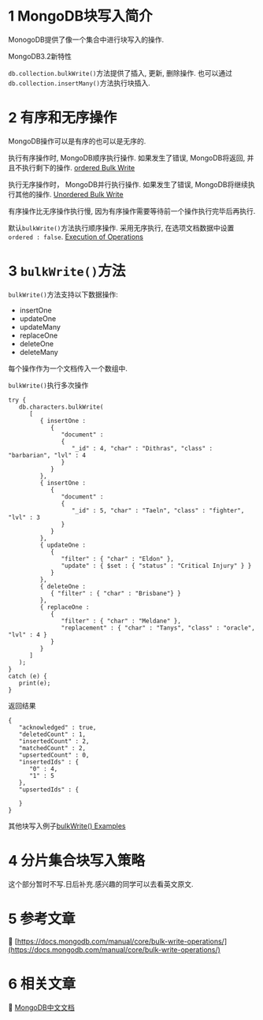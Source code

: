 1 MongoDB块写入简介
===

MonogoDB提供了像一个集合中进行块写入的操作.

MongoDB3.2新特性

`db.collection.bulkWrite()`方法提供了插入, 更新, 删除操作. 也可以通过`db.collection.insertMany()`方法执行块插入.

2 有序和无序操作
===

MongoDB操作可以是有序的也可以是无序的.

执行有序操作时, MongoDB顺序执行操作. 如果发生了错误, MongoDB将返回, 并且不执行剩下的操作.
[ordered Bulk Write](https://docs.mongodb.com/manual/reference/method/db.collection.bulkWrite/#bulkwrite-example-bulk-write-operation)

执行无序操作时， MongoDB并行执行操作. 如果发生了错误, MongoDB将继续执行其他的操作.
[Unordered Bulk Write](https://docs.mongodb.com/manual/reference/method/db.collection.bulkWrite/#bulkwrite-example-unordered-bulk-write)

有序操作比无序操作执行慢, 因为有序操作需要等待前一个操作执行完毕后再执行.

默认`bulkWrite()`方法执行顺序操作. 采用无序执行, 在选项文档数据中设置`ordered : false`.
[Execution of Operations](https://docs.mongodb.com/manual/reference/method/db.collection.bulkWrite/#bulkwrite-write-operations-executionofoperations)

3 `bulkWrite()`方法
===


`bulkWrite()`方法支持以下数据操作:

* insertOne
* updateOne
* updateMany
* replaceOne
* deleteOne
* deleteMany

每个操作作为一个文档传入一个数组中.


`bulkWrite()`执行多次操作

```
try {
   db.characters.bulkWrite(
      [
         { insertOne :
            {
               "document" :
               {
                  "_id" : 4, "char" : "Dithras", "class" : "barbarian", "lvl" : 4
               }
            }
         },
         { insertOne :
            {
               "document" :
               {
                  "_id" : 5, "char" : "Taeln", "class" : "fighter", "lvl" : 3
               }
            }
         },
         { updateOne :
            {
               "filter" : { "char" : "Eldon" },
               "update" : { $set : { "status" : "Critical Injury" } }
            }
         },
         { deleteOne :
            { "filter" : { "char" : "Brisbane"} }
         },
         { replaceOne :
            {
               "filter" : { "char" : "Meldane" },
               "replacement" : { "char" : "Tanys", "class" : "oracle", "lvl" : 4 }
            }
         }
      ]
   );
}
catch (e) {
   print(e);
}
```

返回结果

```
{
   "acknowledged" : true,
   "deletedCount" : 1,
   "insertedCount" : 2,
   "matchedCount" : 2,
   "upsertedCount" : 0,
   "insertedIds" : {
      "0" : 4,
      "1" : 5
   },
   "upsertedIds" : {

   }
}
```


其他块写入例子[bulkWrite() Examples](https://docs.mongodb.com/manual/reference/method/db.collection.bulkWrite/#bulkwrite-example-bulk-write-operation)


4 分片集合块写入策略
===

这个部分暂时不写.日后补充.感兴趣的同学可以去看英文原文.


5 参考文章
===

📖 [https://docs.mongodb.com/manual/core/bulk-write-operations/](https://docs.mongodb.com/manual/core/bulk-write-operations/)

6 相关文章
===

📖  [MongoDB中文文档](http://localhost/article/mongodb/index.html)


